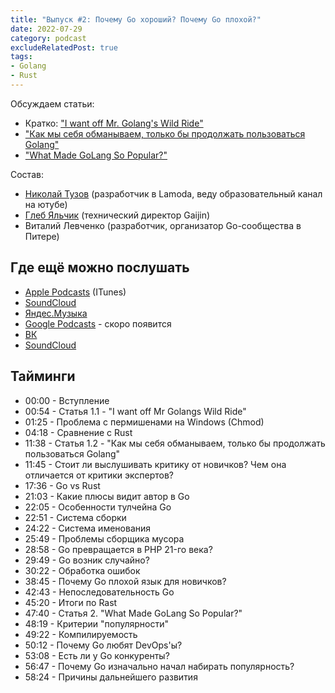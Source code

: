 ```yaml
---
title: "Выпуск #2: Почему Go хороший? Почему Go плохой?"
date: 2022-07-29
category: podcast
excludeRelatedPost: true
tags:
- Golang
- Rust
---
```


Обсуждаем статьи:

- Кратко: ["I want off Mr. Golang's Wild Ride"](https://fasterthanli.me/articles/i-want-off-mr-golangs-wild-ride)
- ["Как мы себя обманываем, только бы продолжать пользоваться Golang"](https://habr.com/ru/post/676994/)
- ["What Made GoLang So Popular?"](https://thenewstack.io/what-made-golang-so-popular-the-languages-creators-look-back/)

<!-- more -->

<PlayerEmbedApple title="Выпуск #2: Почему Go хороший? Почему Go плохой?"
author="Go Get Podcast"
authorId="id1610745137"
episodeId="1000571545735"
/>

Состав:

- [Николай Тузов](https://t.me/justskiv) (разработчик в Lamoda, веду образовательный канал на ютубе)
- [Глеб Яльчик](https://t.me/gleb_yaltchik) (технический директор Gaijin)
- Виталий Левченко (разработчик, организатор Go-сообщества в Питере)

## Где ещё можно послушать

- [Apple Podcasts](https://podcasts.apple.com/us/podcast/%D0%B2%D1%8B%D0%BF%D1%83%D1%81%D0%BA-2-%D0%BF%D0%BE%D1%87%D0%B5%D0%BC%D1%83-go-%D0%BF%D0%BB%D0%BE%D1%85%D0%BE%D0%B9-%D0%BF%D0%BE%D1%87%D0%B5%D0%BC%D1%83-go-%D1%85%D0%BE%D1%80%D0%BE%D1%88%D0%B8%D0%B9/id1610745137?i=1000571545735) (ITunes)
- [SoundCloud](https://soundcloud.com/go-get-podcast/vypusk-1-pochemu-go-plokhoy-pochemu-go-khoroshiy)
- [Яндес.Музыка](https://music.yandex.ru/album/21540938/track/106200218)
- [Google Podcasts](https://podcasts.google.com/feed/aHR0cHM6Ly9mZWVkcHJveHkuZ29vZ2xlLmNvbS9Hb0dldFBvZGNhc3Q?sa=X&ved=0CAMQ4aUDahcKEwiwvpyc2J35AhUAAAAAHQAAAAAQAg) - скоро появится
- [ВК](https://vk.com/podcast-210788342_456239018)
- [SoundCloud](https://soundcloud.com/go-get-podcast/vypusk-1-pochemu-go-plokhoy-pochemu-go-khoroshiy)

## Тайминги

- 00:00 - Вступление
- 00:54 - Статья 1.1 - "I want off Mr Golangs Wild Ride"
- 01:25 - Проблема с пермишенами на Windows (Chmod)
- 04:18 - Сравнение с Rust
- 11:38 - Статья 1.2 - "Как мы себя обманываем, только бы продолжать пользоваться Golang"
- 11:45 - Стоит ли выслушивать критику от новичков? Чем она отличается от критики экспертов?
- 17:36 - Go vs Rust
- 21:03 - Какие плюсы видит автор в Go
- 22:05 - Особенности тулчейна Go
- 22:51 - Система сборки
- 24:22 - Система именования
- 25:49 - Проблемы сборщика мусора
- 28:58 - Go превращается в PHP 21-го века?
- 29:49 - Go возник случайно?
- 30:22 - Обработка ошибок
- 38:45 - Почему Go плохой язык для новичков?
- 42:43 - Непоследовательность Go
- 45:20 - Итоги по Rast
- 47:40 - Статья 2. "What Made GoLang So Popular?"
- 48:19 - Критерии "популярности"
- 49:22 - Компилируемость
- 50:12 - Почему Go любят DevOps'ы?
- 53:08 - Есть ли у Go конкуренты?
- 56:47 - Почему Go изначально начал набирать популярность?
- 58:24 - Причины дальнейшего развития

<Remark></Remark>